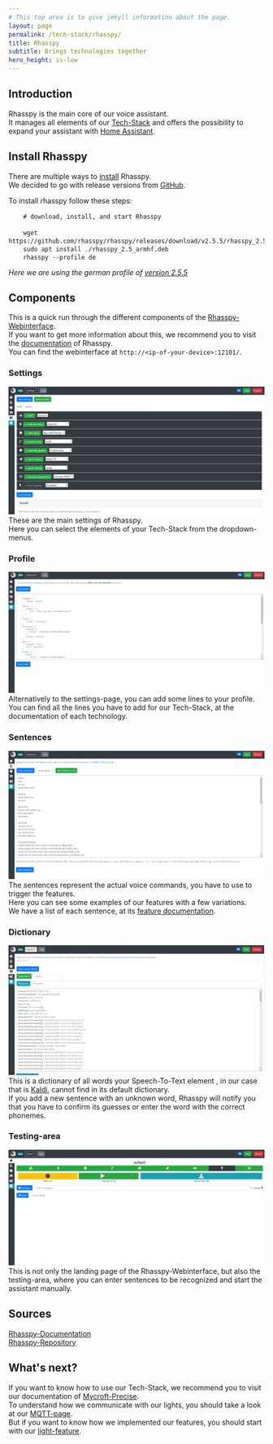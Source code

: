 ```yaml
---
# This top area is to give jekyll information about the page.
layout: page
permalink: /tech-stack/rhasspy/
title: Rhasspy
subtitle: Brings technologies together
hero_height: is-low
---
```


## Introduction

Rhasspy is the main core of our voice assistant.  
It manages all elements of our [Tech-Stack](./index.md) and offers the possibility to expand your assistant with [Home Assistant](https://www.home-assistant.io/).  

## Install Rhasspy
There are multiple ways to [install](https://rhasspy.readthedocs.io/en/latest/installation/) Rhasspy.  
We decided to go with release versions from [GitHub](https://github.com/rhasspy/rhasspy/releases).  
  
To install rhasspy follow these  steps:  
```textmate
    # download, install, and start Rhasspy
    
    wget https://github.com/rhasspy/rhasspy/releases/download/v2.5.5/rhasspy_2.5_armhf.deb
    sudo apt install ./rhasspy_2.5_armhf.deb
    rhasspy --profile de
```
*Here we are using the german profile of [version 2.5.5](https://github.com/rhasspy/rhasspy/releases/tag/v2.5.5)*

## Components
This is a quick run through the different components of the [Rhasspy-Webinterface](https://rhasspy.readthedocs.io/en/latest/#web-interface).  
If you want to get more information about this, we recommend you to visit the [documentation](https://rhasspy.readthedocs.io/en/latest/) of Rhasspy.  
You can find the webinterface at `http://<ip-of-your-device>:12101/`.  

### Settings
![settings](./../../assets/Rhasspy/settings.png)  
These are the main settings of Rhasspy.  
Here you can select the elements of your Tech-Stack from the dropdown-menus.  

### Profile
![profile](./../../assets/Rhasspy/profile.png)  
Alternatively to the settings-page, you can add some lines to your profile.  
You can find all the lines you have to add for our Tech-Stack, at the documentation of each technology.  

### Sentences
![sentences](./../../assets/Rhasspy/sentences.png)  
The sentences represent the actual voice commands, you have to use to trigger the features.  
Here you can see some examples of our features with a few variations.  
We have a list of each sentence, at its [feature documentation](./../features/index.md).  

### Dictionary
![dictionary](./../../assets/Rhasspy/dictionary.png)  
This is a dictionary of all words your Speech-To-Text element , in our case that is [Kaldi](./kaldi.md), cannot find in its default dictionary.  
If you add a new sentence with an unknown word, Rhasspy will notify you that you have to confirm its guesses or enter the word with the correct phonemes.  

### Testing-area
![landing page](./../../assets/Rhasspy/landing-page.png)  
This is not only the landing page of the Rhasspy-Webinterface, but also the testing-area, where you can enter sentences to be recognized and start the assistant manually.  

## Sources
[Rhasspy-Documentation](https://rhasspy.readthedocs.io/en/latest/)  
[Rhasspy-Repository](https://github.com/rhasspy/rhasspy)  

## What's next?

If you want to know how to use our Tech-Stack, we recommend you to visit our documentation of [Mycroft-Precise](./mycroft.md).  
To understand how we communicate with our lights, you should take a look at our [MQTT-page](./mqtt.md).  
But if you want to know how we implemented our features, you should start with our [light-feature](./../features/lights.md).  